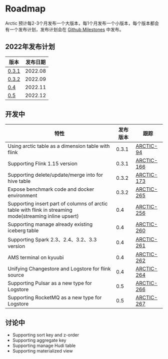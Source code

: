 # Roadmap

Arctic 预计每2-3个月发布一个大版本，每1个月发布一个小版本，每个版本都会有一个发布计划，发布计划会在 [Github Milestones](https://github.com/NetEase/arctic/milestones) 中发布。

## 2022年发布计划

| 版本                                                     | 发布日期          |
| --------------------------------------------------------| ---------------- |
| [0.3.1](https://github.com/NetEase/arctic/milestone/1)  | 2022.08          |
| [0.3.2](https://github.com/NetEase/arctic/milestone/2)  | 2022.09          |
| [0.4](https://github.com/NetEase/arctic/milestone/3)    | 2022.11          |
| [0.5](https://github.com/NetEase/arctic/milestone/4)    | 2022.12          |

## 开发中

| 特性                                                     | 发布版本        |   跟踪  |
| --------------------------------------------------------| -------------- |--------|
|Using arctic table as a dimension table with flink       | 0.3.1          | [ARCTIC-94](https://github.com/NetEase/arctic/issues/94) |
|Supporting Flink 1.15 version                            | 0.3.1          | [ARCTIC-166](https://github.com/NetEase/arctic/issues/166) |
|Supporting delete/update/merge into for hive table       | 0.3.2          | [ARCTIC-173](https://github.com/NetEase/arctic/issues/173) |
|Expose benchmark code and docker environment             | 0.3.2          | [ARCTIC-265](https://github.com/NetEase/arctic/issues/265) |
|Supporting insert part of columns of arctic table with flink in streaming mode(streaming inline upsert) | 0.4 | [ARCTIC-256](https://github.com/NetEase/arctic/issues/256) |
|Supporting manage already existing iceberg table         | 0.4            | [ARCTIC-260](https://github.com/NetEase/arctic/issues/260) |
|Supporting Spark 2.3、2.4、3.2、3.3 version               | 0.4            | [ARCTIC-261](https://github.com/NetEase/arctic/issues/261) |
|AMS terminal on kyuubi                                   | 0.4            | [ARCTIC-262](https://github.com/NetEase/arctic/issues/262) |
|Unifying Changestore and Logstore for flink source       | 0.4            | [ARCTIC-264](https://github.com/NetEase/arctic/issues/264) |
|Supporting Pulsar as a new type for Logstore             | 0.5            | [ARCTIC-266](https://github.com/NetEase/arctic/issues/266) |
|Supporting RocketMQ as a new type for Logstore           | 0.5            | [ARCTIC-267](https://github.com/NetEase/arctic/issues/267) |

## 讨论中

* Supporting sort key and z-order
* Supporting aggregate key
* Supporting manage Hudi table
* Supporting materialized view